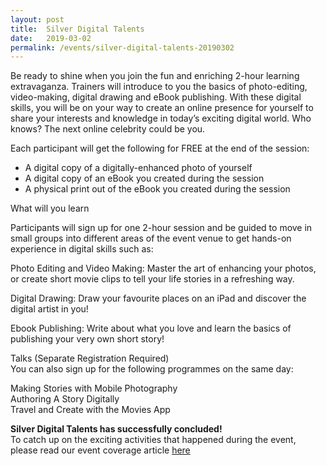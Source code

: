 ```yaml
---
layout: post
title:  Silver Digital Talents
date:   2019-03-02
permalink: /events/silver-digital-talents-20190302
---
```


Be ready to shine when you join the fun and enriching 2-hour learning extravaganza. Trainers will introduce to you the basics of photo-editing, video-making, digital drawing and eBook publishing. With these digital skills, you will be on your way to create an online presence for yourself to share your interests and knowledge in today’s exciting digital world. Who knows? The next online celebrity could be you.<br>
 
Each participant will get the following for FREE at the end of the session:<br>

* A digital copy of a digitally-enhanced photo of yourself<br>
* A digital copy of an eBook you created during the session<br>
* A physical print out of the eBook you created during the session<br>
 
What will you learn<br>
 
Participants will sign up for one 2-hour session and be guided to move in small groups into different areas of the event venue to get hands-on experience in digital skills such as:<br>
 
Photo Editing and Video Making: Master the art of enhancing your photos, or create short movie clips to tell your life stories in a refreshing way.<br>

Digital Drawing: Draw your favourite places on an iPad and discover the digital artist in you!<br>

Ebook Publishing: Write about what you love and learn the basics of publishing your very own short story!<br>
 
Talks (Separate Registration Required)<br>
You can also sign up for the following programmes on the same day:<br>

Making Stories with Mobile Photography<br>
Authoring A Story Digitally<br>
Travel and Create with the Movies App<br>
 

**Silver Digital Talents has successfully concluded!**<br>
To catch up on the exciting activities that happened during the event, please read our event coverage article [here](/share-your-life-experiences-with-everyone–digitally/)
